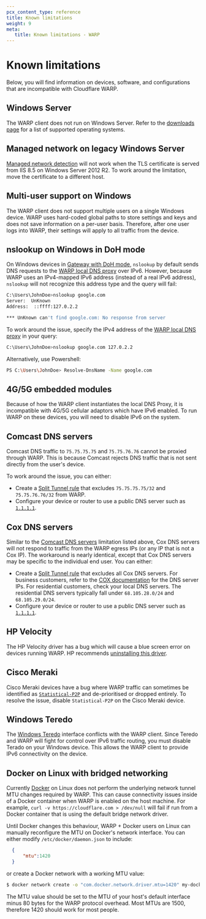```yaml
---
pcx_content_type: reference
title: Known limitations
weight: 9
meta:
   title: Known limitations - WARP
---
```


# Known limitations

Below, you will find information on devices, software, and configurations that are incompatible with Cloudflare WARP.

## Windows Server

The WARP client does not run on Windows Server. Refer to the [downloads page](/cloudflare-one/connections/connect-devices/warp/download-warp/) for a list of supported operating systems.

## Managed network on legacy Windows Server

[Managed network detection](/cloudflare-one/connections/connect-devices/warp/configure-warp/managed-networks/) will not work when the TLS certificate is served from IIS 8.5 on Windows Server 2012 R2. To work around the limitation, move the certificate to a different host.

## Multi-user support on Windows

The WARP client does not support multiple users on a single Windows device. WARP uses hard-coded global paths to store settings and keys and does not save information on a per-user basis. Therefore, after one user logs into WARP, their settings will apply to all traffic from the device.

## nslookup on Windows in DoH mode

On Windows devices in [Gateway with DoH mode](/cloudflare-one/connections/connect-devices/warp/configure-warp/warp-modes/#gateway-with-doh), `nslookup` by default sends DNS requests to the [WARP local DNS proxy](/cloudflare-one/connections/connect-devices/warp/configure-warp/route-traffic/warp-architecture/#dns-traffic) over IPv6. However, because WARP uses an IPv4-mapped IPv6 address (instead of a real IPv6 address), `nslookup` will not recognize this address type and the query will fail:

```bash
C:\Users\JohnDoe>nslookup google.com
Server:  UnKnown
Address:  ::ffff:127.0.2.2

*** UnKnown can't find google.com: No response from server
```

To work around the issue, specify the IPv4 address of the [WARP local DNS proxy](/cloudflare-one/connections/connect-devices/warp/configure-warp/route-traffic/warp-architecture/#dns-traffic) in your query:
  ```bash
  C:\Users\JohnDoe>nslookup google.com 127.0.2.2
  ```

Alternatively, use Powershell:
  ```bash
  PS C:\Users\JohnDoe> Resolve-DnsName -Name google.com
  ```

## 4G/5G embedded modules

Because of how the WARP client instantiates the local DNS Proxy, it is incompatible with 4G/5G cellular adaptors which have IPv6 enabled.  To run WARP on these devices, you will need to disable IPv6 on the system.

## Comcast DNS servers

Comcast DNS traffic to `75.75.75.75` and `75.75.76.76` cannot be proxied through WARP. This is because Comcast rejects DNS traffic that is not sent directly from the user's device.

To work around the issue, you can either:

- Create a [Split Tunnel rule](/cloudflare-one/connections/connect-devices/warp/configure-warp/route-traffic/split-tunnels/) that excludes `75.75.75.75/32` and `75.75.76.76/32` from WARP.
- Configure your device or router to use a public DNS server such as [`1.1.1.1`](https://1.1.1.1/dns/).

## Cox DNS servers

Similar to the [Comcast DNS servers](#comcast-dns-servers) limitation listed above, Cox DNS servers will not respond to traffic from the WARP egress IPs (or any IP that is not a Cox IP). The workaround is nearly identical, except that Cox DNS servers may be specific to the individual end user. You can either:

- Create a [Split Tunnel rule](/cloudflare-one/connections/connect-devices/warp/configure-warp/route-traffic/split-tunnels/) that excludes all Cox DNS servers.  For business customers, refer to the [COX documentation](https://www.cox.com/business/support/cox-business-dns-and-mail-exchange-hosting-services.html) for the DNS server IPs. For residential customers, check your local DNS servers. The residential DNS servers typically fall under `68.105.28.0/24` and `68.105.29.0/24`.
- Configure your device or router to use a public DNS server such as [`1.1.1.1`](https://1.1.1.1/dns/).

## HP Velocity

The HP Velocity driver has a bug which will cause a blue screen error on devices running WARP. HP recommends [uninstalling this driver](https://support.hp.com/gb-en/document/c06266198).

## Cisco Meraki

Cisco Meraki devices have a bug where WARP traffic can sometimes be identified as [`Statistical-P2P`](https://www.cisco.com/c/en/us/td/docs/ios-xml/ios/qos_nbar/prot_lib/config_library/pp4600/nbar-prot-pack4600/s.html#wp1488575851) and de-prioritised or dropped entirely. To resolve the issue, disable `Statistical-P2P` on the Cisco Meraki device.

## Windows Teredo

The [Windows Teredo](https://learn.microsoft.com/en-us/windows/win32/teredo/about-teredo) interface conflicts with the WARP client. Since Teredo and WARP will fight for control over IPv6 traffic routing, you must disable Terado on your Windows device. This allows the WARP client to provide IPv6 connectivity on the device.

## Docker on Linux with bridged networking

Currently [Docker](https://www.docker.com/products/container-runtime/) on Linux does not perform the underlying network tunnel MTU changes required by WARP. This can cause connectivity issues inside of a Docker container when WARP is enabled on the host machine. For example, `curl -v https://cloudflare.com > /dev/null` will fail if run from a Docker container that is using the default bridge network driver.

Until Docker changes this behaviour, WARP + Docker users on Linux can manually reconfigure the MTU on Docker's network interface. You can either modify `/etc/docker/daemon.json` to include:

```json
  {
      "mtu":1420
  }
```

or create a Docker network with a working MTU value:

```sh
$ docker network create -o "com.docker.network.driver.mtu=1420" my-docker-network
```

The MTU value should be set to the MTU of your host's default interface minus 80 bytes for the WARP protocol overhead. Most MTUs are 1500, therefore 1420 should work for most people.



